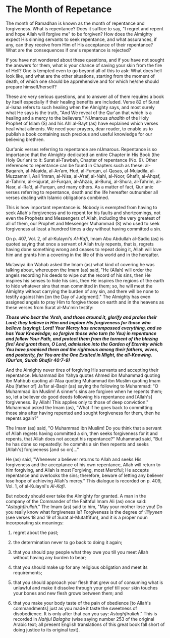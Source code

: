 The Month of Repetance
======================

The month of Ramadhan is known as the month of repentance and
forgiveness. What is repentance? Does it suffice to say, "I regret and
repent and hope Allah will forgive me" to be forgiven? How does the
Almighty expect His sinning servants to seek repentance, and what
assurances, if any, can they receive from Him of His acceptance of their
repentance? What are the consequences if one's repentance is rejected?

If you have not wondered about these questions, and if you have not
sought the answers for them, what is your chance of saving your skin
from the fire of Hell? One is tempted even to go beyond all of this to
ask: What does hell look like, and what are the other situations,
starting from the moment of death, of which one should be apprehensive
and for which he/she should prepare himself/herself?

These are very serious questions, and to answer all of them requires a
book by itself especially if their healing benefits are included. Verse
82 of Surat al-Israa refers to such healing when the Almighty says, and
most surely what He says is the truth, "And We reveal of the Qur'an that
which is a healing and a mercy to the believers." NUmarous *ahadith* of
the Holy Prophet of Islam (S) and his Ahl al-Bayt (as) have explained
which verses heal what ailments. We need your prayers, dear reader, to
enable us to publish a book containing such precious and useful
knowledge for our believing brethren.

Qur'anic verses referring to repentance are nUmarous. Repentance is so
importance that the Almighty dedicated an entire Chapter in His Book
(the Holy Qur'an) to it: Surat al-Tawbah, Chapter of repentance (No. 9).
Other references to repentance can be found in Chapters such as these:
al-Baqarah, al-Maaida, al-An’am, Hud, al-Furqan, al-Qasas, al-Mujadila,
al-Muzzammil, Aali ‘Imran, al-Nisa, al-A’raf, al-Nahl, al-Noor, Ghafir,
al-Ahqaf, al-Tahrim, al-Hujurat, al-Furqan, al-Ahzab, al-Buruj,
al-Shura, al-Tahrim, al-Nasr, al-Ra’d, al-Furqan, and many others. As a
matter of fact, Qur'anic verses referring to repentance, death and the
life hereafter outnumber all verses dealing with Islamic obligations
combined.

This is how important repentance is. Nobody is exempted from having to
seek Allah's forgiveness and to repent for his faults and shortcomings,
not even the Prophets and Messengers of Allah, including the very
greatest of all of them, our Prophet and Messenger Muhammad (S) who used
to seek forgiveness at least a hundred times a day without having
committed a sin.

On p. 407, Vol. 2, of al-Kulayni's *Al-Kafi*, Imam Abu Abdullah al-Sadiq
(as) is quoted saying that once a servant of Allah truly repents, that
is, regrets having done something wrong and ceases to repeat doing it,
Allah will love him and grants him a covering in the life of this world
and in the hereafter.

Mu’awiya ibn Wahab asked the Imam (as) what kind of covering he was
talking about, whereupon the Imam (as) said, "He (Allah) will order the
angels recording his deeds to wipe out the record of his sins, then He
inspires his senses to hide his sins, then He inspires the regions of
the earth to hide whatever sins that man committed in them; so, he will
meet the Almighty without carrying the burden of any sin, and there will
be none to testify against him [on the Day of Judgment]." The Almighty
has even assigned angels to pray Him to forgive those on earth and in
the heavens as these verses from Surat al-Mu'min testify:

***Those who bear the ‘Arsh, and those around it, glorify and praise
their Lord; they believe in Him and implore His forgiveness for those
who believe (saying): Lord! Your Mercy has encompassed everything, and
so has Your Knowledge; so forgive those who turn (to You) in repentance
and follow Your Path, and protect them from the torment of the blazing
fire! And grant them, O Lord, admission into the Garden of Eternity
which You have promised them and the righteous among their fathers,
wives, and posterity, for You are the One Exalted in Might, the
all-Knowing. (Qur'an, Surah Ghafir 40:7-9)***

And the Almighty never tires of forgiving His servants and accepting
their repentance. Muhammad ibn Yahya quotes Ahmed ibn Muhammad quoting
Ibn Mahbub quoting al-’Alaa quoting Muhammad ibn Muslim quoting Imam Abu
[father of] Ja’far al-Baqir (as) saying the following to Muhammad: "O
Muhammad ibn Muslim! A sinner's sins are forgiven when he repents them;
so, let a believer do good deeds following his repentance and [Allah's]
forgiveness. By Allah! This applies only to those of deep conviction."
Muhammad asked the Imam (as), "What if he goes back to committing those
sins after having repented and sought forgiveness for them, then he
repents again?"

The Imam (as) said, "O Muhammad ibn Muslim! Do you think that a servant
of Allah regrets having committed a sin, then seeks forgiveness for it
and repents, that Allah does not accept his repentance?" Muhammad said,
"But he has done so repeatedly: he commits a sin then repents and seeks
[Allah's] forgiveness [and so on]..."

He (as) said, "Whenever a believer returns to Allah and seeks His
forgiveness and the acceptance of his own repentance, Allah will return
to him forgiving, and Allah is most Forgiving, most Merciful; He accepts
repentance and overlooks the sins; therefore, beware of letting any
believer lose hope of achieving Allah's mercy." This dialogue is
recorded on p. 409, Vol. 1, of al-Kulayni's *Al-Kafi*.

But nobody should ever take the Almighty for granted. A man in the
company of the Commander of the Faithful Imam Ali (as) once said:
"*Astaghfirullah*." The Imam (as) said to him, "May your mother lose
you! Do you really know what forgiveness is? Forgiveness is the degree
of *‘Illiyyeen* (see verses 18 and 19 of Surat al-Mutaffifun), and it is
a proper noun incorporating six meanings:

1) regret about the past;

2) the determination never to go back to doing it again;

3) that you should pay people what they owe you till you meet Allah
without having any burden to bear;

4) that you should make up for any religious obligation and meet its
requirements;

5) that you should approach your flesh that grew out of consuming what
is unlawful and make it dissolve through your grief till your skin
touches your bones and new flesh grows between them; and

6) that you make your body taste of the pain of obedience [to Allah's
commandments] just as you made it taste the sweetness of disobedience.
It is only after that can you say: *Astaghfirullah*." This is recorded
in *Nahjul Balagha* (wise saying number 253 of the original Arabic text;
all present English translations of this great book fall short of doing
justice to its original text).


